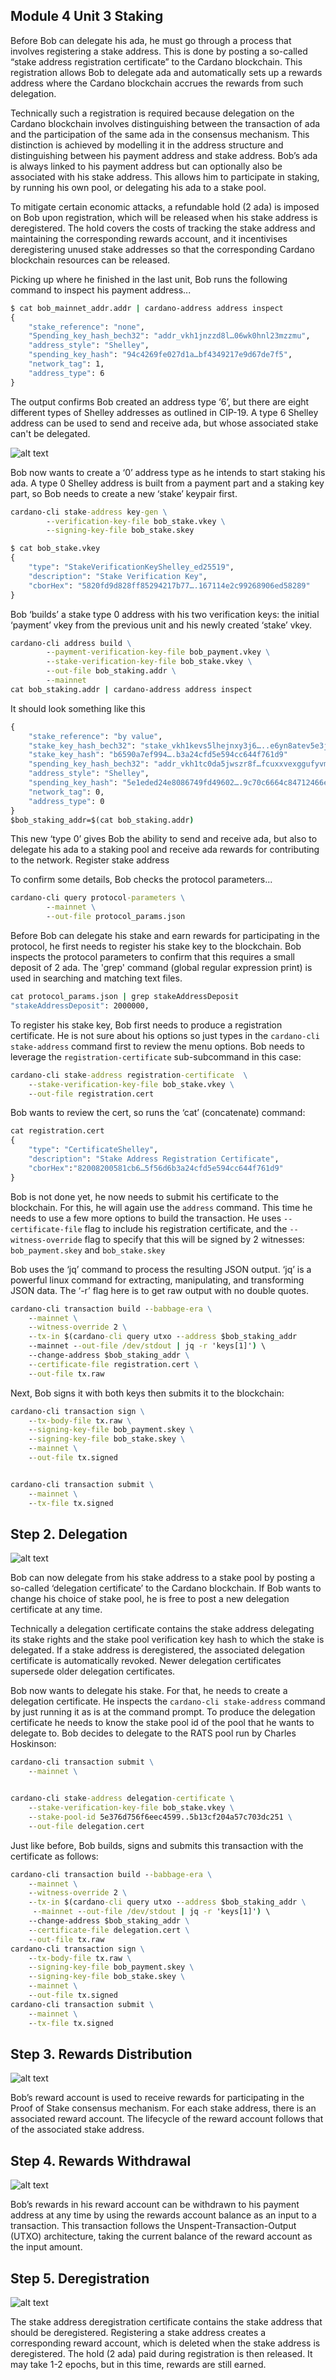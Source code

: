 ## Module 4 Unit 3 Staking

Before Bob can delegate his ada, he must go through a process that involves registering a stake address. This is done by posting a so-called “stake address registration certificate” to the Cardano blockchain. This registration allows Bob to delegate ada and automatically sets up a rewards address where the Cardano blockchain accrues the rewards from such delegation.

Technically such a registration is required because delegation on the Cardano blockchain involves distinguishing between the transaction of ada and the participation of the same ada in the consensus mechanism. This distinction is achieved by modelling it in the address structure and distinguishing between his payment address and stake address. Bob’s ada is always linked to his payment address but can optionally also be associated with his stake address. This allows him to participate in staking, by running his own pool, or delegating his ada to a stake pool.

To mitigate certain economic attacks, a refundable hold (2 ada) is imposed on Bob upon registration, which will be released when his stake address is deregistered. The hold covers the costs of tracking the stake address and maintaining the corresponding rewards account, and it incentivises deregistering unused stake addresses so that the corresponding Cardano blockchain resources can be released.

Picking up where he finished in the last unit, Bob runs the following command to inspect his payment address...

```cmd
$ cat bob_mainnet_addr.addr | cardano-address address inspect
{
    "stake_reference": "none",
    "Spending_key_hash_bech32": "addr_vkh1jnzzd8l…06wk0hnl23mzzmu",
    "address_style": "Shelley",
    "spending_key_hash": "94c4269fe027d1a…bf4349217e9d67de7f5",
    "network_tag": 1,
    "address_type": 6
}
```

The output confirms Bob created an address type ‘6’, but there are eight different types of Shelley addresses as outlined in CIP-19. A type 6 Shelley address can be used to send and receive ada, but whose associated stake can't be delegated.

![alt text](https://github.com/cardano-foundation/cardano-academy/blob/main/CBCA/Diagrams/4.3.15.png)

Bob now wants to create a ‘0’ address type as he intends to start staking his ada. A type 0 Shelley address is built from a payment part and a staking key part, so Bob needs to create a new ‘stake’ keypair first. 

```cmd
cardano-cli stake-address key-gen \
		--verification-key-file bob_stake.vkey \
		--signing-key-file bob_stake.skey

$ cat bob_stake.vkey 
{
    "type": "StakeVerificationKeyShelley_ed25519",
    "description": "Stake Verification Key",
    "cborHex": "5820fd9d828ff85294217b77….167114e2c99268906ed58289"
}
```

Bob ‘builds’ a stake type 0 address with his two verification keys: the initial ‘payment’ vkey from the previous unit and his newly created ‘stake’ vkey. 

```cmd
cardano-cli address build \
		--payment-verification-key-file bob_payment.vkey \
		--stake-verification-key-file bob_stake.vkey \
		--out-file bob_staking.addr \
		--mainnet
cat bob_staking.addr | cardano-address address inspect
```

It should look something like this

```cmd
{
    "stake_reference": "by value",
    "stake_key_hash_bech32": "stake_vkh1kevs5lhejnxy3j6…..e6yn8atev5e3jy7asajygx8zx",      
    "stake_key_hash": "b6590a7ef994….b3a24cfd5e594cc644f761d9"
    "spending_key_hash_bech32": "addr_vkh1tc0da5jwszr8f…fcuxxvexggufyvmnhg3r5p2x",
    "address_style": "Shelley",
    "spending_key_hash": "5e1eded24e8086749fd49602….9c70c6664c84712466e774",
    "network_tag": 0,
    "address_type": 0
}
$bob_staking_addr=$(cat bob_staking.addr)
```

This new ‘type 0’ gives Bob the ability to send and receive ada, but also to delegate his ada to a staking pool and receive ada rewards for contributing to the network.
Register stake address 

To confirm some details, Bob checks the protocol parameters...

```cmd
cardano-cli query protocol-parameters \
		--mainnet \
		--out-file protocol_params.json
```

Before Bob can delegate his stake and earn rewards for participating in the protocol, he first needs to register his stake key to the blockchain. Bob inspects the protocol parameters to confirm that this requires a small deposit of 2 ada. The 'grep' command (global regular expression print) is used in searching and matching text files. 

```cmd
cat protocol_params.json | grep stakeAddressDeposit
"stakeAddressDeposit": 2000000,        
```

To register his stake key, Bob first needs to produce a registration certificate. He is not sure about his options so just types in the `cardano-cli stake-address` command first to review the menu options. Bob needs to leverage the `registration-certificate` sub-subcommand in this case: 

```cmd
cardano-cli stake-address registration-certificate  \
	--stake-verification-key-file bob_stake.vkey \
	--out-file registration.cert
```

Bob wants to review the cert, so runs the ‘cat’ (concatenate) command: 

```cmd
cat registration.cert
{
	"type": "CertificateShelley",
	"description": "Stake Address Registration Certificate",
	"cborHex":"82008200581cb6…5f56d6b3a24cfd5e594cc644f761d9"
}
```

Bob is not done yet, he now needs to submit his certificate to the blockchain. For this, he will again use the `address` command. This time he needs to use a few more options to build the transaction. He uses `--certificate-file` flag to include his registration certificate, and the `--witness-override` flag to specify that this will be signed by 2 witnesses: `bob_payment.skey` and `bob_stake.skey`

Bob uses the ‘jq’ command to process the resulting JSON output. ‘jq’ is a powerful linux command for extracting, manipulating, and transforming JSON data. The ‘-r’ flag here is to get raw output with no double quotes.

```cmd
cardano-cli transaction build --babbage-era \
	--mainnet \
	--witness-override 2 \
	--tx-in $(cardano-cli query utxo --address $bob_staking_addr
	--mainnet --out-file /dev/stdout | jq -r 'keys[1]') \
	--change-address $bob_staking_addr \
	--certificate-file registration.cert \
	--out-file tx.raw
```

Next, Bob signs it with both keys then submits it to the blockchain:

```cmd
cardano-cli transaction sign \
	--tx-body-file tx.raw \
	--signing-key-file bob_payment.skey \
	--signing-key-file bob_stake.skey \
	--mainnet \
	--out-file tx.signed


cardano-cli transaction submit \
	--mainnet \
	--tx-file tx.signed
```

## Step 2. Delegation

![alt text](https://github.com/cardano-foundation/cardano-academy/blob/main/CBCA/Diagrams/4.3.16.png)


Bob can now delegate from his stake address to a stake pool by posting a so-called ‘delegation certificate’ to the Cardano blockchain. If Bob wants to change his choice of stake pool, he is free to post a new delegation certificate at any time. 

Technically a delegation certificate contains the stake address delegating its stake rights and the stake pool verification key hash to which the stake is delegated. If a stake address is deregistered, the associated delegation certificate is automatically revoked. Newer delegation certificates supersede older delegation certificates.

Bob now wants to delegate his stake. For that, he needs to create a delegation certificate. He inspects the `cardano-cli stake-address` command by just running it as is at the command prompt. To produce the delegation certificate he needs to know the stake pool id of the pool that he wants to delegate to. Bob decides to delegate to the RATS pool run by Charles Hoskinson:

```cmd
cardano-cli transaction submit \
	--mainnet \


cardano-cli stake-address delegation-certificate \
	--stake-verification-key-file bob_stake.vkey \
	--stake-pool-id 5e376d756f6eec4599..5b13cf204a57c703dc251 \
	--out-file delegation.cert
```

Just like before, Bob builds, signs and submits this transaction with the certificate as follows:

```cmd
cardano-cli transaction build --babbage-era \
	--mainnet \
	--witness-override 2 \
	--tx-in $(cardano-cli query utxo --address $bob_staking_addr \
     --mainnet --out-file /dev/stdout | jq -r 'keys[1]') \
	--change-address $bob_staking_addr \
	--certificate-file delegation.cert \
	--out-file tx.raw
cardano-cli transaction sign \
	--tx-body-file tx.raw \
	--signing-key-file bob_payment.skey \
	--signing-key-file bob_stake.skey \
	--mainnet \
	--out-file tx.signed
cardano-cli transaction submit \
	--mainnet \
	--tx-file tx.signed
```


## Step 3. Rewards Distribution

![alt text](https://github.com/cardano-foundation/cardano-academy/blob/main/CBCA/Diagrams/4.3.17.png)

Bob’s reward account is used to receive rewards for participating in the Proof of Stake consensus mechanism. For each stake address, there is an associated reward account. The lifecycle of the reward account follows that of the associated stake address. 

## Step 4. Rewards Withdrawal

![alt text](https://github.com/cardano-foundation/cardano-academy/blob/main/CBCA/Diagrams/4.3.18.png)

Bob’s rewards in his reward account can be withdrawn to his payment address at any time by using the rewards account balance as an input to a transaction. This transaction follows the Unspent-Transaction-Output (UTXO) architecture, taking the current balance of the reward account as the input amount.

## Step 5. Deregistration

![alt text](https://github.com/cardano-foundation/cardano-academy/blob/main/CBCA/Diagrams/4.3.19.png)

The stake address deregistration certificate contains the stake address that should be deregistered. Registering a stake address creates a corresponding reward account, which is deleted when the stake address is deregistered. The hold (2 ada) paid during registration is then released. It may take 1-2 epochs, but in this time, rewards are still earned.

